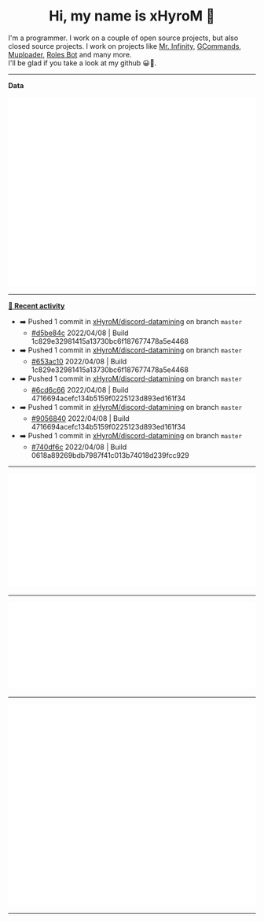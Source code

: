 <p align="center">
    <!-- <img src="https://avatars.githubusercontent.com/u/56601352" width="192" alt="hyro's pfp" /> -->
    <h1 align="center">Hi, my name is xHyroM 👋</h1>
</p>

I'm a programmer. I work on a couple of open source projects, but also closed source projects. I work on projects like [Mr. Infinity](https://discord.com/oauth2/authorize?client_id=720321585625694239&scope=bot%20applications.commands&permissions=8&redirect_uri=https://blobs.gq/imanager&prompt=consent&response_type=code), [GCommands](https://github.com/Garlic-Team/GCommands), [Muploader](https://github.com/xHyroM/Muploder), [Roles Bot](https://github.com/xHyroM/roles-bot) and many more.  
I'll be glad if you take a look at my github 😀👀.

___
**Data**

<img src="https://github.com/xHyroM/xHyroM/blob/master/.cache/base.svg">

___

**[📰 Recent activity](https://github.com/xHyroM)**
* ➡️ Pushed 1 commit in [xHyroM/discord-datamining](https://github.com/xHyroM/discord-datamining) on branch `master`
  * [#d5be84c](https://github.com/xHyroM/discord-datamining/commit/d5be84c) 2022/04/08 | Build 1c829e32981415a13730bc6f187677478a5e4468
* ➡️ Pushed 1 commit in [xHyroM/discord-datamining](https://github.com/xHyroM/discord-datamining) on branch `master`
  * [#653ac10](https://github.com/xHyroM/discord-datamining/commit/653ac10) 2022/04/08 | Build 1c829e32981415a13730bc6f187677478a5e4468
* ➡️ Pushed 1 commit in [xHyroM/discord-datamining](https://github.com/xHyroM/discord-datamining) on branch `master`
  * [#6cd6c66](https://github.com/xHyroM/discord-datamining/commit/6cd6c66) 2022/04/08 | Build 4716694acefc134b5159f0225123d893ed161f34
* ➡️ Pushed 1 commit in [xHyroM/discord-datamining](https://github.com/xHyroM/discord-datamining) on branch `master`
  * [#9056840](https://github.com/xHyroM/discord-datamining/commit/9056840) 2022/04/08 | Build 4716694acefc134b5159f0225123d893ed161f34
* ➡️ Pushed 1 commit in [xHyroM/discord-datamining](https://github.com/xHyroM/discord-datamining) on branch `master`
  * [#740df6c](https://github.com/xHyroM/discord-datamining/commit/740df6c) 2022/04/08 | Build 0618a89269bdb7987f41c013b74018d239fcc929


___

<img src="https://github.com/xHyroM/xHyroM/blob/master/.cache/isocalendar.svg">

___

<img src="https://github.com/xHyroM/xHyroM/blob/master/.cache/languages.svg">

___

<img src="https://github.com/xHyroM/xHyroM/blob/master/.cache/achievements.svg">

___
